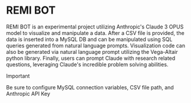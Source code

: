 # REMI BOT
REMI BOT is an experimental project utilizing Anthropic's Claude 3 OPUS model to visualize and manipulate a data. After a CSV file is provided, the data is inserted into a MySQL DB and can be manipulated using SQL queries generated from natural language prompts. Visualization code can also be generated via natural language prompt utilizing the Vega-Altair python library. Finally, users can prompt Claude with research related questions, leveraging Claude's incredible problem solving abilities.  

> [!IMPORTANT]
> Be sure to configure MySQL connection variables, CSV file path, and Anthropic API Key

